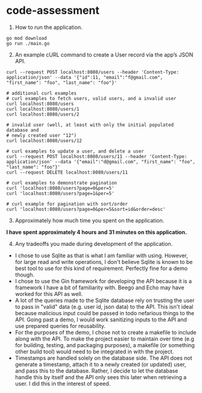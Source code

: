 # code-assessment

1. How to run the application.

```shell
go mod download
go run ./main.go
```

2. An example cURL command to create a User record via the app’s JSON API.

```shell
curl --request POST localhost:8080/users --header 'Content-Type: application/json' --data '{"id":11, "email":"f@gmail.com", "first_name": "foo", "last_name": "foo"}'
```

```shell
# additional curl examples
# curl examples to fetch users, valid users, and a invalid user
curl localhost:8080/users
curl localhost:8080/users/1
curl localhost:8080/users/2

# invalid user (well, at least with only the initial populated database and
# newly created user "12")
curl localhost:8080/users/12

# curl examples to update a user, and delete a user
curl --request POST localhost:8080/users/11 --header 'Content-Type: application/json' --data '{"email":"d@gmail.com", "first_name": "foo", "last_name": "foo"}'
curl --request DELETE localhost:8080/users/11

# curl examples to demonstrate pagination
curl 'localhost:8080/users?page=0&per=5'
curl 'localhost:8080/users?page=1&per=5'

# curl example for pagination with sort/order
curl 'localhost:8080/users?page=0&per=5&sort=id&order=desc'
```

3. Approximately how much time you spent on the application.

**I have spent approximately 4 hours and 31 minutes on this application.**

4. Any tradeoffs you made during development of the application.

* I chose to use Sqlite as that is what I am familiar with using. However, for large read and write operations, I don't believe Sqlite is known to be best tool to use for this kind of requirement. Perfectly fine for a demo though.
* I chose to use the Gin framework for developing the API because it is a framework I have a bit of familiarity with. Beego and Echo may have worked for this API as well.
* A lot of the queries made to the Sqlite database rely on trusting the user to pass in "valid" data (e.g. user id, json data) to the API. This isn't ideal because malicious input could be passed in todo nefarious things to the API. Going past a demo, I would work sanitizing inputs to the API and use prepared queries for reusability.
* For the purposes of the demo, I chose not to create a makefile to include along with the API. To make the project easier to maintain over time (e.g for building, testing, and packaging purposes), a makefile (or something other build tool) would need to be integrated in with the project.
* Timestamps are handled solely on the database side. The API does not generate a timestamp, attach it to a newly created (or updated) user, and pass this to the database. Rather, I decide to let the database handle this by itself and the API only sees this later when retrieving a user. I did this in the interest of speed.
